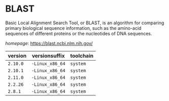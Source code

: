# BLAST

Basic Local Alignment Search Tool, or BLAST, is an algorithm for comparing primary biological  sequence information, such as the amino-acid sequences of different proteins or the nucleotides of DNA sequences.

*homepage*: <https://blast.ncbi.nlm.nih.gov/>

version | versionsuffix | toolchain
--------|---------------|----------
``2.10.0`` | ``-Linux_x86_64`` | ``system``
``2.10.1`` | ``-Linux_x86_64`` | ``system``
``2.11.0`` | ``-Linux_x86_64`` | ``system``
``2.2.26`` | ``-Linux_x86_64`` | ``system``
``2.8.1`` | ``-Linux_x86_64`` | ``system``
